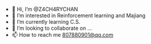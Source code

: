 - 👋 Hi, I’m @Z4CH4RYCHAN
- 👀 I’m interested in Reinforcement learning and Majiang
- 🌱 I’m currently learning C.S.
- 💞️ I’m looking to collaborate on ...
- 📫 How to reach me 807880901@qq.com

<!---
Z4CH4RYCHAN/Z4CH4RYCHAN is a ✨ special ✨ repository because its `README.md` (this file) appears on your GitHub profile.
You can click the Preview link to take a look at your changes.
--->

